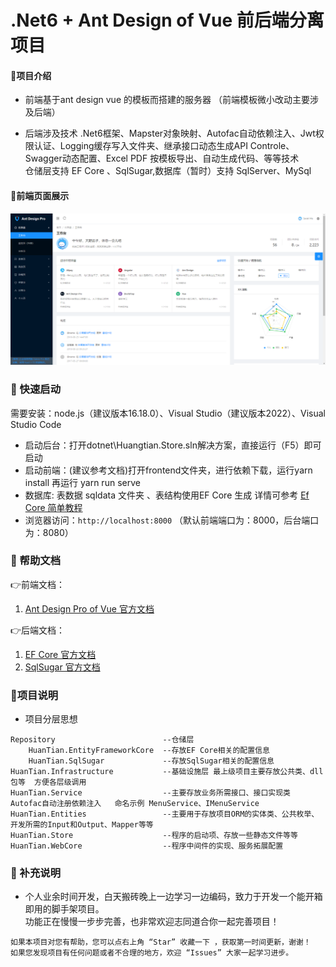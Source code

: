 # .Net6 + Ant Design of Vue 前后端分离项目

#### 🎁项目介绍
* 前端基于ant design vue 的模板而搭建的服务器 （前端模板微小改动主要涉及后端）

* 后端涉及技术 .Net6框架、Mapster对象映射、Autofac自动依赖注入、Jwt权限认证、Logging缓存写入文件夹、继承接口动态生成API Controle、Swagger动态配置、Excel PDF 按模板导出、自动生成代码、等等技术
  </br>仓储层支持 EF Core 、SqlSugar,数据库（暂时）支持 SqlServer、MySql

#### 👀前端页面展示

![首页展示](image.png)

### 🍄 快速启动

需要安装：node.js（建议版本16.18.0）、Visual Studio（建议版本2022）、Visual Studio Code

* 启动后台：打开dotnet\Huangtian.Store.sln解决方案，直接运行（F5）即可启动
* 启动前端：(建议参考文档)打开frontend文件夹，进行依赖下载，运行yarn install 再运行 yarn run serve
* 数据库: 表数据 sqldata 文件夹 、表结构使用EF Core 生成 详情可参考 [Ef Core 简单教程](https://gitee.com/wanglei6688/wanglei/blob/master/dotnet/HuanTian.Store/README.md)
* 浏览器访问：`http://localhost:8000` （默认前端端口为：8000，后台端口为：8080）

### 📖 帮助文档
👉前端文档：
1. [Ant Design Pro of Vue 官方文档](https://pro.antdv.com/docs/getting-started)

👉后端文档：
1. [EF Core  官方文档](https://learn.microsoft.com/zh-cn/ef/core/get-started/overview/first-app?tabs=netcore-cli)
2. [SqlSugar 官方文档](https://www.donet5.com/Home/Doc)

### 🍁项目说明
* 项目分层思想
```
Repository                        --仓储层
    HuanTian.EntityFrameworkCore  --存放EF Core相关的配置信息
    HuanTian.SqlSugar             --存放SqlSugar相关的配置信息
HuanTian.Infrastructure           --基础设施层 最上级项目主要存放公共类、dll包等  方便各层级调用
HuanTian.Service                  --主要存放业务所需接口、接口实现类  Autofac自动注册依赖注入   命名示例 MenuService、IMenuService
HuanTian.Entities                 --主要用于存放项目ORM的实体类、公共枚举、开发所需的Input和Output、Mapper等等
HuanTian.Store                    --程序的启动项、存放一些静态文件等等   
HuanTian.WebCore                  --程序中间件的实现、服务拓展配置
```
### 🍖 补充说明

* 个人业余时间开发，白天搬砖晚上一边学习一边编码，致力于开发一个能开箱即用的脚手架项目。  
功能正在慢慢一步步完善，也非常欢迎志同道合你一起完善项目！


```
如果本项目对您有帮助，您可以点右上角 “Star” 收藏一下 ，获取第一时间更新，谢谢！
如果您发现项目有任何问题或者不合理的地方，欢迎 “Issues” 大家一起学习进步。
```